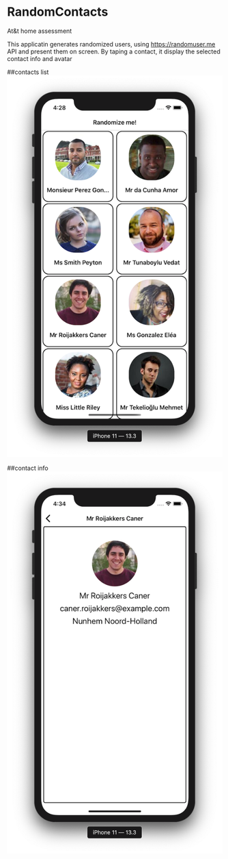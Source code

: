 # RandomContacts
At&amp;t home assessment 

This applicatin generates randomized users, using https://randomuser.me API and present
them on screen.
By taping a contact, it display the selected contact info and avatar

##contacts list
![alt text](https://github.com/yaelbe/RandomContacts/blob/master/ReadmeImages/screen1.png)

##contact info
![alt text](https://github.com/yaelbe/RandomContacts/blob/master/ReadmeImages/screen2.png)


